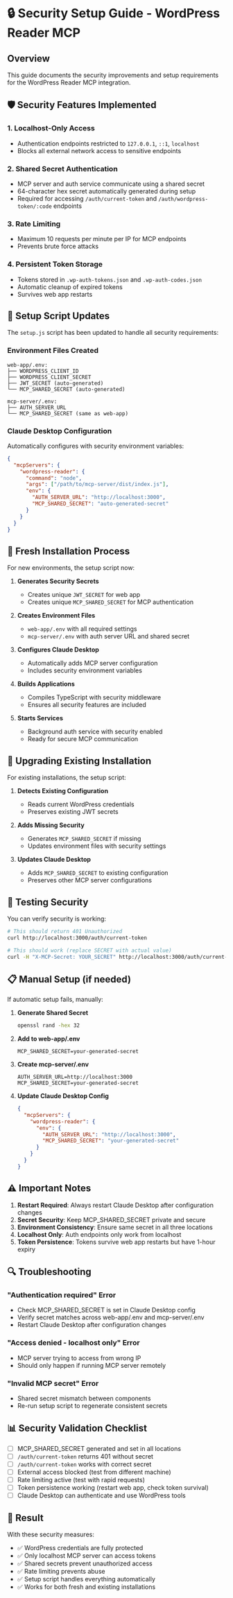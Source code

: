 # 🔒 Security Setup Guide - WordPress Reader MCP

## Overview

This guide documents the security improvements and setup requirements for the WordPress Reader MCP integration.

## 🛡️ Security Features Implemented

### 1. **Localhost-Only Access**
- Authentication endpoints restricted to `127.0.0.1`, `::1`, `localhost`
- Blocks all external network access to sensitive endpoints

### 2. **Shared Secret Authentication**
- MCP server and auth service communicate using a shared secret
- 64-character hex secret automatically generated during setup
- Required for accessing `/auth/current-token` and `/auth/wordpress-token/:code` endpoints

### 3. **Rate Limiting**
- Maximum 10 requests per minute per IP for MCP endpoints
- Prevents brute force attacks

### 4. **Persistent Token Storage**
- Tokens stored in `.wp-auth-tokens.json` and `.wp-auth-codes.json`
- Automatic cleanup of expired tokens
- Survives web app restarts

## 🔧 Setup Script Updates

The `setup.js` script has been updated to handle all security requirements:

### Environment Files Created
```
web-app/.env:
├── WORDPRESS_CLIENT_ID
├── WORDPRESS_CLIENT_SECRET  
├── JWT_SECRET (auto-generated)
└── MCP_SHARED_SECRET (auto-generated)

mcp-server/.env:
├── AUTH_SERVER_URL
└── MCP_SHARED_SECRET (same as web-app)
```

### Claude Desktop Configuration
Automatically configures with security environment variables:
```json
{
  "mcpServers": {
    "wordpress-reader": {
      "command": "node",
      "args": ["/path/to/mcp-server/dist/index.js"],
      "env": {
        "AUTH_SERVER_URL": "http://localhost:3000",
        "MCP_SHARED_SECRET": "auto-generated-secret"
      }
    }
  }
}
```

## 🚀 Fresh Installation Process

For new environments, the setup script now:

1. **Generates Security Secrets**
   - Creates unique `JWT_SECRET` for web app
   - Creates unique `MCP_SHARED_SECRET` for MCP authentication

2. **Creates Environment Files**
   - `web-app/.env` with all required settings
   - `mcp-server/.env` with auth server URL and shared secret

3. **Configures Claude Desktop**
   - Automatically adds MCP server configuration
   - Includes security environment variables

4. **Builds Applications**
   - Compiles TypeScript with security middleware
   - Ensures all security features are included

5. **Starts Services**
   - Background auth service with security enabled
   - Ready for secure MCP communication

## 🔄 Upgrading Existing Installation

For existing installations, the setup script:

1. **Detects Existing Configuration**
   - Reads current WordPress credentials
   - Preserves existing JWT secrets

2. **Adds Missing Security**
   - Generates `MCP_SHARED_SECRET` if missing
   - Updates environment files with security settings

3. **Updates Claude Desktop**
   - Adds `MCP_SHARED_SECRET` to existing configuration
   - Preserves other MCP server configurations

## 🧪 Testing Security

You can verify security is working:

```bash
# This should return 401 Unauthorized
curl http://localhost:3000/auth/current-token

# This should work (replace SECRET with actual value)
curl -H "X-MCP-Secret: YOUR_SECRET" http://localhost:3000/auth/current-token
```

## 📋 Manual Setup (if needed)

If automatic setup fails, manually:

1. **Generate Shared Secret**
   ```bash
   openssl rand -hex 32
   ```

2. **Add to web-app/.env**
   ```
   MCP_SHARED_SECRET=your-generated-secret
   ```

3. **Create mcp-server/.env**
   ```
   AUTH_SERVER_URL=http://localhost:3000
   MCP_SHARED_SECRET=your-generated-secret
   ```

4. **Update Claude Desktop Config**
   ```json
   {
     "mcpServers": {
       "wordpress-reader": {
         "env": {
           "AUTH_SERVER_URL": "http://localhost:3000",
           "MCP_SHARED_SECRET": "your-generated-secret"
         }
       }
     }
   }
   ```

## ⚠️ Important Notes

1. **Restart Required**: Always restart Claude Desktop after configuration changes
2. **Secret Security**: Keep MCP_SHARED_SECRET private and secure
3. **Environment Consistency**: Ensure same secret in all three locations
4. **Localhost Only**: Auth endpoints only work from localhost
5. **Token Persistence**: Tokens survive web app restarts but have 1-hour expiry

## 🔍 Troubleshooting

### "Authentication required" Error
- Check MCP_SHARED_SECRET is set in Claude Desktop config
- Verify secret matches across web-app/.env and mcp-server/.env
- Restart Claude Desktop after configuration changes

### "Access denied - localhost only" Error
- MCP server trying to access from wrong IP
- Should only happen if running MCP server remotely

### "Invalid MCP secret" Error
- Shared secret mismatch between components
- Re-run setup script to regenerate consistent secrets

## 📊 Security Validation Checklist

- [ ] MCP_SHARED_SECRET generated and set in all locations
- [ ] `/auth/current-token` returns 401 without secret
- [ ] `/auth/current-token` works with correct secret
- [ ] External access blocked (test from different machine)
- [ ] Rate limiting active (test with rapid requests)
- [ ] Token persistence working (restart web app, check token survival)
- [ ] Claude Desktop can authenticate and use WordPress tools

## 🎯 Result

With these security measures:
- ✅ WordPress credentials are fully protected
- ✅ Only localhost MCP server can access tokens
- ✅ Shared secrets prevent unauthorized access
- ✅ Rate limiting prevents abuse
- ✅ Setup script handles everything automatically
- ✅ Works for both fresh and existing installations